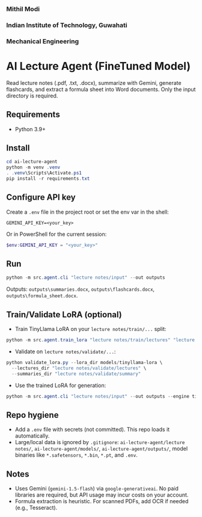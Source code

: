 
### Mithil Modi
### Indian Institute of Technology, Guwahati
### Mechanical Engineering

# AI Lecture Agent (FineTuned Model)

Read lecture notes (.pdf, .txt, .docx), summarize with Gemini, generate flashcards, and extract a formula sheet into Word documents. Only the input directory is required.

## Requirements
- Python 3.9+

## Install
```powershell
cd ai-lecture-agent
python -m venv .venv
. .venv\Scripts\Activate.ps1
pip install -r requirements.txt
```

## Configure API key
Create a `.env` file in the project root or set the env var in the shell:
```
GEMINI_API_KEY=<your_key>
```
Or in PowerShell for the current session:
```powershell
$env:GEMINI_API_KEY = "<your_key>"
```

## Run
```powershell
python -m src.agent.cli "lecture notes/input" --out outputs
```
Outputs: `outputs\summaries.docx`, `outputs\flashcards.docx`, `outputs\formula_sheet.docx`.

## Train/Validate LoRA (optional)
- Train TinyLlama LoRA on your `lecture notes/train/...` split:
```powershell
python -m src.agent.train_lora "lecture notes/train/lectures" "lecture notes/train/summary" "lecture notes/train/flashcards" --out models/tinyllama-lora
```
- Validate on `lecture notes/validate/...`:
```powershell
python validate_lora.py --lora_dir models/tinyllama-lora \
  --lectures_dir "lecture notes/validate/lectures" \
  --summaries_dir "lecture notes/validate/summary"
```
- Use the trained LoRA for generation:
```powershell
python -m src.agent.cli "lecture notes/input" --out outputs --engine tinyllama --lora models/tinyllama-lora
```

## Repo hygiene
- Add a `.env` file with secrets (not committed). This repo loads it automatically.
- Large/local data is ignored by `.gitignore`: `ai-lecture-agent/lecture notes/`, `ai-lecture-agent/models/`, `ai-lecture-agent/outputs/`, model binaries like `*.safetensors`, `*.bin`, `*.pt`, and `.env`.

## Notes
- Uses Gemini (`gemini-1.5-flash`) via `google-generativeai`. No paid libraries are required, but API usage may incur costs on your account.
- Formula extraction is heuristic. For scanned PDFs, add OCR if needed (e.g., Tesseract).
